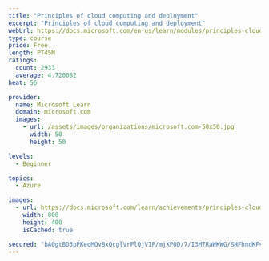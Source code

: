 ```yaml
---
title: "Principles of cloud computing and deployment"
excerpt: "Principles of cloud computing and deployment"
webUrl: https://docs.microsoft.com/en-us/learn/modules/principles-cloud-computing-dynamics-365-deployment/
type: course
price: Free
length: PT45M
ratings:
  count: 2933
  average: 4.720082
heat: 56

provider:
  name: Microsoft Learn
  domain: microsoft.com
  images:
    - url: /assets/images/organizations/microsoft.com-50x50.jpg
      width: 50
      height: 50

levels:
  - Beginner

topics:
  - Azure

images:
  - url: https://docs.microsoft.com/learn/achievements/principles-cloud-computing-deployment-social.png
    width: 800
    height: 400
    isCached: true

secured: "bA0gtBD3pPKeoMQv8xQcglVrPlQjV1P/mjXP0D/7/I3M7RaWKWG/SHFhndKFvt8zzdiLcCXP3hCanxnaJlzLgS7wfnMB+pCYTC7jOTU7Ok7N0KoObjy07uPV1qTCLmH+HrBmbCTE47/6v2IH3EQ1BCqkR/j/YxQ6qm9h3AjRvDHFr9KLszf8A8NS4+ox89zMLwUFnOuFKaZEyA7c7u2siJwIMoGHmE/eGjYg4Nl3Tr39HJZcXnEk49uX32dsnKkkQxvO8H+fysOZxNA5J/Eq6Gps+XEvqrZJGMfGveQHSPIrg976NaaBAgm7O/c/Sn7Asz0qWMfw9UCBEXQMvDCBF/5lw3PXMsacWBxzIaUNjpb41HhXqNb8Kbmn4sZBIEuuNsxjb1JEvM96ihTCEbt9vzOT9vMHkOWyQO4w3E4DEqg=;aEHnj2Gjy+bL61W71R/eAg=="
---
```


